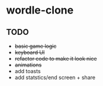 # wordle-clone

## TODO

- ~~basic game logic~~
- ~~keyboard UI~~
- ~~refactor code to make it look nice~~
- ~~animations~~
- add toasts
- add statstics/end screen + share

